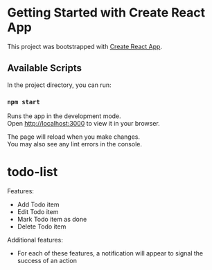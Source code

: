 # Getting Started with Create React App

This project was bootstrapped with [Create React App](https://github.com/facebook/create-react-app).

## Available Scripts

In the project directory, you can run:

### `npm start`

Runs the app in the development mode.\
Open [http://localhost:3000](http://localhost:3000) to view it in your browser.

The page will reload when you make changes.\
You may also see any lint errors in the console.


# todo-list
Features:
- Add Todo item
- Edit Todo item
- Mark Todo item as done
- Delete Todo item

Additional features:
- For each of these features, a notification will appear to signal the success of an action

